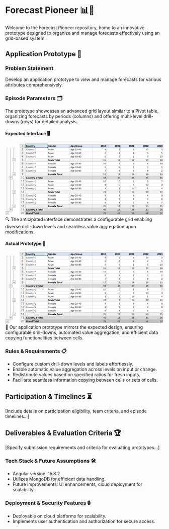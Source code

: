 # Forecast Pioneer 📊🚀

Welcome to the Forecast Pioneer repository, home to an innovative prototype designed to organize and manage forecasts effectively using an grid-based system.

## Application Prototype  📝

### Problem Statement
Develop an application prototype to view and manage forecasts for various attributes comprehensively.

### Episode Parameters 🗂️

The prototype showcases an advanced grid layout similar to a Pivot table, organizing forecasts by periods (columns) and offering multi-level drill-downs (rows) for detailed analysis.

#### Expected Interface 🖥️
<img src="content.png" alt="Expected Interface" width="600">
🔍 The anticipated interface demonstrates a configurable grid enabling diverse drill-down levels and seamless value aggregation upon modifications.

#### Actual Prototype 🚀
<img src="content.png" alt="Actual Prototype" width="600">
🌟 Our application prototype mirrors the expected design, ensuring configurable drill-downs, automated value aggregation, and efficient data copying functionalities between cells.

### Rules & Requirements 📋
- Configure custom drill-down levels and labels effortlessly.
- Enable automatic value aggregation across levels on input or change.
- Redistribute values based on specified ratios for fresh inputs.
- Facilitate seamless information copying between cells or sets of cells.

## Participation & Timelines ⏳
[Include details on participation eligibility, team criteria, and episode timelines...]

## Deliverables & Evaluation Criteria 🏆
[Specify submission requirements and criteria for evaluating prototypes...]

### Tech Stack & Future Assumptions 🛠️
- Angular version: 15.8.2
- Utilizes MongoDB for efficient data handling.
- Future improvements: UI enhancements, cloud deployment for scalability.

### Deployment & Security Features 🔒
- Deployable on cloud platforms for scalability.
- Implements user authentication and authorization for secure access.
